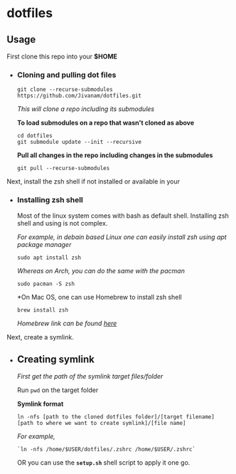 # dotfiles

## Usage


First clone this repo into your **$HOME**

- ### Cloning and pulling dot files

      git clone --recurse-submodules https://github.com/Jivanam/dotfiles.git

    *This will clone a repo including its submodules*

    **To load submodules on a repo that wasn't cloned as above**

      cd dotfiles
      git submodule update --init --recursive

    
    **Pull all changes in the repo including changes in the submodules**

      git pull --recurse-submodules


Next, install the zsh shell if not installed or available in your

- ### Installing zsh shell

    Most of the linux system comes with bash as default shell. Installing zsh shell and using is not complex.

    *For example, in debain based Linux one can easily install zsh using apt package manager*

      sudo apt install zsh

    *Whereas on Arch, you can do the same with the pacman*

      sudo pacman -S zsh

    *On Mac OS, one can use Homebrew to install zsh shell

      brew install zsh

    *Homebrew link can be found [here](https://brew.sh/)*

Next, create a symlink.

- ## Creating symlink

    *First get the path of the symlink target files/folder*

    Run `pwd` on the target folder

    **Symlink format**

      ln -nfs [path to the cloned dotfiles folder]/[target filename] [path to where we want to create symlink]/[file name]

    *For example,*

      `ln -nfs /home/$USER/dotfiles/.zshrc /home/$USER/.zshrc`

    OR you can use the **`setup.sh`** shell script to apply it one go.
